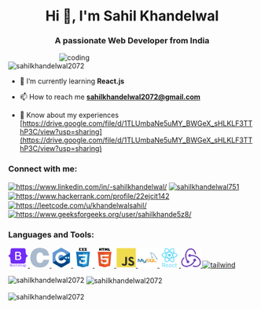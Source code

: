 <h1 align="center">Hi 👋, I'm Sahil Khandelwal</h1>
<h3 align="center">A passionate Web Developer from India</h3>
<img align="right" width="400" src="https://i.pinimg.com/originals/54/e3/7d/54e37d8074ebcde1d96c77d7b2a7f310.gif" alt="coding">

<p align="left"> <img src="https://komarev.com/ghpvc/?username=sahilkhandelwal2072&label=Profile%20views&color=0e75b6&style=flat" alt="sahilkhandelwal2072" /> </p>

- 🌱 I’m currently learning **React.js**

- 📫 How to reach me **sahilkhandelwal2072@gmail.com**

- 📄 Know about my experiences [https://drive.google.com/file/d/1TLUmbaNe5uMY_BWGeX_sHLKLF3TThP3C/view?usp=sharing](https://drive.google.com/file/d/1TLUmbaNe5uMY_BWGeX_sHLKLF3TThP3C/view?usp=sharing)

<h3 align="left">Connect with me:</h3>
<p align="left">
<a href="https://linkedin.com/in/https://www.linkedin.com/in/-sahilkhandelwal/" target="blank"><img align="center" src="https://raw.githubusercontent.com/rahuldkjain/github-profile-readme-generator/master/src/images/icons/Social/linked-in-alt.svg" alt="https://www.linkedin.com/in/-sahilkhandelwal/" height="30" width="40" /></a>
<a href="https://instagram.com/sahilkhandelwal751" target="blank"><img align="center" src="https://raw.githubusercontent.com/rahuldkjain/github-profile-readme-generator/master/src/images/icons/Social/instagram.svg" alt="sahilkhandelwal751" height="30" width="40" /></a>
<a href="https://www.hackerrank.com/https://www.hackerrank.com/profile/22ejcit142" target="blank"><img align="center" src="https://raw.githubusercontent.com/rahuldkjain/github-profile-readme-generator/master/src/images/icons/Social/hackerrank.svg" alt="https://www.hackerrank.com/profile/22ejcit142" height="30" width="40" /></a>
<a href="https://www.leetcode.com/https://leetcode.com/u/khandelwalsahil/" target="blank"><img align="center" src="https://raw.githubusercontent.com/rahuldkjain/github-profile-readme-generator/master/src/images/icons/Social/leet-code.svg" alt="https://leetcode.com/u/khandelwalsahil/" height="30" width="40" /></a>
<a href="https://auth.geeksforgeeks.org/user/https://www.geeksforgeeks.org/user/sahilkhande5z8/" target="blank"><img align="center" src="https://raw.githubusercontent.com/rahuldkjain/github-profile-readme-generator/master/src/images/icons/Social/geeks-for-geeks.svg" alt="https://www.geeksforgeeks.org/user/sahilkhande5z8/" height="30" width="40" /></a>
</p>

<h3 align="left">Languages and Tools:</h3>
<p align="left"> <a href="https://getbootstrap.com" target="_blank" rel="noreferrer"> <img src="https://raw.githubusercontent.com/devicons/devicon/master/icons/bootstrap/bootstrap-plain-wordmark.svg" alt="bootstrap" width="40" height="40"/> </a> <a href="https://www.cprogramming.com/" target="_blank" rel="noreferrer"> <img src="https://raw.githubusercontent.com/devicons/devicon/master/icons/c/c-original.svg" alt="c" width="40" height="40"/> </a> <a href="https://www.w3schools.com/cpp/" target="_blank" rel="noreferrer"> <img src="https://raw.githubusercontent.com/devicons/devicon/master/icons/cplusplus/cplusplus-original.svg" alt="cplusplus" width="40" height="40"/> </a> <a href="https://www.w3schools.com/css/" target="_blank" rel="noreferrer"> <img src="https://raw.githubusercontent.com/devicons/devicon/master/icons/css3/css3-original-wordmark.svg" alt="css3" width="40" height="40"/> </a> <a href="https://www.w3.org/html/" target="_blank" rel="noreferrer"> <img src="https://raw.githubusercontent.com/devicons/devicon/master/icons/html5/html5-original-wordmark.svg" alt="html5" width="40" height="40"/> </a> <a href="https://developer.mozilla.org/en-US/docs/Web/JavaScript" target="_blank" rel="noreferrer"> <img src="https://raw.githubusercontent.com/devicons/devicon/master/icons/javascript/javascript-original.svg" alt="javascript" width="40" height="40"/> </a> <a href="https://www.mysql.com/" target="_blank" rel="noreferrer"> <img src="https://raw.githubusercontent.com/devicons/devicon/master/icons/mysql/mysql-original-wordmark.svg" alt="mysql" width="40" height="40"/> </a> <a href="https://reactjs.org/" target="_blank" rel="noreferrer"> <img src="https://raw.githubusercontent.com/devicons/devicon/master/icons/react/react-original-wordmark.svg" alt="react" width="40" height="40"/> </a> <a href="https://redux.js.org" target="_blank" rel="noreferrer"> <img src="https://raw.githubusercontent.com/devicons/devicon/master/icons/redux/redux-original.svg" alt="redux" width="40" height="40"/> </a> <a href="https://tailwindcss.com/" target="_blank" rel="noreferrer"> <img src="https://www.vectorlogo.zone/logos/tailwindcss/tailwindcss-icon.svg" alt="tailwind" width="40" height="40"/> </a> </p>

<p><img align="left" src="https://github-readme-stats.vercel.app/api/top-langs?username=sahilkhandelwal2072&show_icons=true&locale=en&layout=compact" alt="sahilkhandelwal2072" /></p>

<p>&nbsp;<img align="center" src="https://github-readme-stats.vercel.app/api?username=sahilkhandelwal2072&show_icons=true&locale=en" alt="sahilkhandelwal2072" /></p>

<p><img align="center" src="https://github-readme-streak-stats.herokuapp.com/?user=sahilkhandelwal2072&" alt="sahilkhandelwal2072" /></p>
